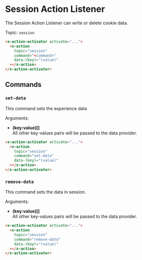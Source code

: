 # Session Action Listener

The Session Action Listener can write or delete cookie data.

Topic: `session`

```html
<x-action-activator activate="...">
  <x-action
    topic="session"
    command="<command>"
    data-(key)="(value)"
  ></x-action>
</x-action-activator>
```

## Commands

### `set-data`

This command sets the experience data

Arguments:

- **(key:value)[]**\
  All other key-values pairs will be passed to the data provider.

```html
<x-action-activator activate="...">
  <x-action
    topic="session"
    command="set-data"
    data-(key)="(value)"
  ></x-action>
</x-action-activator>
```

### `remove-data`

This command sets the data in session.

Arguments:

- **(key:value)[]**\
  All other key-values pairs will be passed to the data provider.

```html
<x-action-activator activate="...">
  <x-action
    topic="session"
    command="remove-data"
    data-(key)="(value)"
  ></x-action>
</x-action-activator>
```
